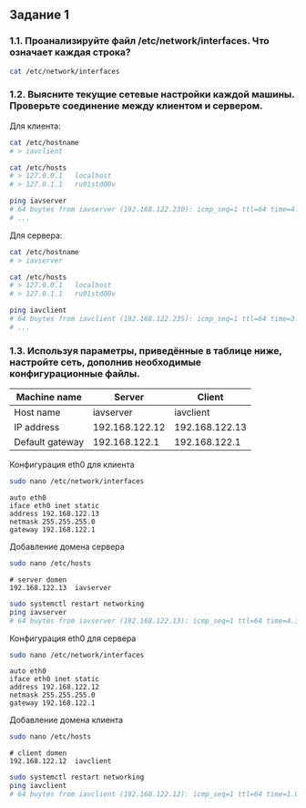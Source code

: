 ## Задание 1
### 1.1. Проанализируйте файл /etc/network/interfaces. Что означает каждая строка?
```bash
cat /etc/network/interfaces
```
### 1.2. Выясните текущие сетевые настройки каждой машины. Проверьте соединение между клиентом и сервером.
Для клиента:
```bash
cat /etc/hostname
# > iavclient

cat /etc/hosts
# > 127.0.0.1   localhost
# > 127.0.1.1   ru01std00v

ping iavserver
# 64 buytes from iavserver (192.168.122.230): icmp_seq=1 ttl=64 time=4.33 ms
# ...
```
Для сервера:
```bash
cat /etc/hostname
# > iavserver

cat /etc/hosts
# > 127.0.0.1   localhost
# > 127.0.1.1   ru01std00v

ping iavclient
# 64 buytes from iavclient (192.168.122.235): icmp_seq=1 ttl=64 time=3.97 ms
# ...
```
### 1.3. Используя параметры, приведённые в таблице ниже, настройте сеть, дополнив необходимые конфигурационные файлы.
|Machine name | Server | Client |
|---|---|---|
|Host name| iavserver| iavclient |
|IP address |192.168.122.12| 192.168.122.13|
|Default gateway |192.168.122.1 | 192.168.122.1 |


Конфигурация eth0 для клиента
```bash
sudo nano /etc/network/interfaces
```
```
auto eth0
iface eth0 inet static
address 192.168.122.13
netmask 255.255.255.0
gateway 192.168.122.1
```

Добавление домена сервера
```bash
sudo nano /etc/hosts
```

```
# server domen
192.168.122.13  iavserver
```

```bash
sudo systemctl restart networking
ping iavserver
# 64 buytes from iavserver (192.168.122.13): icmp_seq=1 ttl=64 time=4.33 ms
```


Конфигурация eth0 для сервера
```bash
sudo nano /etc/network/interfaces
```
```
auto eth0
iface eth0 inet static
address 192.168.122.12
netmask 255.255.255.0
gateway 192.168.122.1
```

Добавление домена клиента
```bash
sudo nano /etc/hosts
```

```
# client domen
192.168.122.12  iavclient
```

```bash
sudo systemctl restart networking
ping iavclient
# 64 buytes from iavclient (192.168.122.12): icmp_seq=1 ttl=64 time=1.07 ms
```